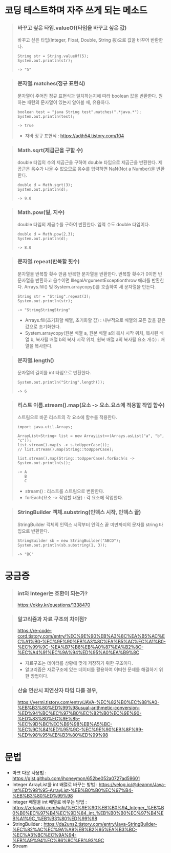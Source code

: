 # 코딩 테스트하며 자주 쓰게 되는 메소드

> ### 바꾸고 싶은 타입.valueOf(타입을 바꾸고 싶은 값)
>  바꾸고 싶은 타입(Integer, Float, Double, String 등)으로 값을 바꾸어 반환한다.
> ```
> String str = String.valueOf(5);
> System.out.println(str);
> 
> -> "5"
> ```

> ### 문자열.matches(정규 표현식)
>   문자열이 주어진 정규 표현식과 일치하는지에 따라 boolean 값을 반환한다.
>   원하는 패턴의 문자열이 있는지 알아볼 때, 유용하다.
> ```
> boolean test = "java String test".matches(".*java.*");
> System.out.println(test);
>
> -> true
> ```
> - 자바 정규 표현식 : https://adjh54.tistory.com/104

> ### Math.sqrt(제곱근을 구할 수)
>   double 타입의 수의 제곱근을 구하여 double 타입으로 제곱근을 반환한다.
>   제곱근은 음수가 나올 수 없으므로 음수를 입력하면 NaN(Not a Number)을 반환한다.
> ```
> double d = Math.sqrt(3);
> System.out.println(d);
>
> -> 9.0
> ```

> ### Math.pow(밑, 지수)
>   double 타입의 제곱수를 구하여 반환한다.
>   입력 수도 double 타입이다.
> ```
> double d = Math.pow(2,3);
> System.out.println(d);
>
> -> 8.0
> ```

> ### 문자열.repeat(반복할 횟수)
>   문자열을 반복할 횟수 만큼 반복한 문자열을 반환한다.
>   반복할 횟수가 0이면 빈 문자열을 반환하고 음수이면 IllegalArgumentExceptionthrow 에러를 반환한다.
>   Arrays.fill() 및 System.arraycopy()를 호출하여 새 문자열을 만든다.
> ```
> String str = "String".repeat(3);
> System.out.println(str);
> 
> -> "StringStringString"
> ```
>   - Arrays.fill(초기화할 배열, 초기화할 값) : 내부적으로 배열의 모든 값을 같은 값으로 초기화한다.
>   - System.arraycopy(원본 배열 a, 원본 배열 a의 복사 시작 위치, 복사된 배열 b, 복사될 배열 b의 복사 시작 위치, 원복 배열 a의 복사될 요소 개수) : 배열을 복사한다.

> ### 문자열.length()
>   문자열의 길이를 int 타입으로 반환한다.
> ```
> System.out.println("String".length());
>
> -> 6
> ```

> ### 리스트 이름.stream().map(요소 -> 요소.요소에 적용할 작업 함수)
>   스트림으로 바꾼 리스트의 각 요소에 함수를 적용한다.
> ```
> import java.util.Arrays;
>
> ArrayList<String> list = new ArrayList<>(Arrays.asList("a", "b", "c"));
> list.stream().map(s -> s.toUpperCase());
> // list.stream().map(String::toUpperCase);
>
> list.stream().map(String::toUpperCase).forEach(s -> System.out.println(s));
>
> -> A
>    B
>    C
> ```
>   - stream() : 리스트를 스트림으로 변환한다.
>   - forEach(요소 -> 작업할 내용) : 각 요소에 작업한다.

> ### StringBuilder 객체.substring(인덱스 시작, 인덱스 끝)
>   StringBuilder 객체의 인덱스 시작부터 인덱스 끝 미만까지의 문자를 string 타입으로 반환한다.
> ```
> StringBuilder sb = new StringBuilder("ABCD");
> System.out.println(sb.substring(1, 3));
> 
> -> "BC"
> ```



# 궁금증

> ### int와 Integer는 호환이 되는가?
> https://okky.kr/questions/1338470

> ### 알고리즘과 자료 구조의 차이점?
> https://re-code-cord.tistory.com/entry/%EC%9E%90%EB%A3%8C%EA%B5%AC%EC%A1%B0-%EC%9E%90%EB%A3%8C%EA%B5%AC%EC%A1%B0-%EC%99%9C-%EA%B7%B8%EB%A0%87%EA%B2%8C-%EC%A4%91%EC%9A%94%ED%95%A0%EA%B9%8C
>   - 자료구조는 데이터를 상황에 맞게 저장하기 위한 구조이다.  
>   - 알고리즘은 자료구조에 있는 데이터를 활용하여 어떠한 문제를 해결하기 위한 방법이다.

> ### 산술 연산시 피연산자 타입 다를 경우,
> https://yermi.tistory.com/entry/JAVA-%EC%82%B0%EC%88%A0-%EB%B3%80%ED%99%98usual-arithmetic-conversion-%ED%94%BC%EC%97%B0%EC%82%B0%EC%9E%90-%ED%83%80%EC%9E%85-%EC%9D%BC%EC%B9%98%EB%A5%BC-%EC%9C%84%ED%95%9C-%EC%9E%90%EB%8F%99-%ED%98%95%EB%B3%80%ED%99%98

# 문법

- 마크 다운 사용법 : https://gist.github.com/ihoneymon/652be052a0727ad59601
- Integer ArrayList를 int 배열로 바꾸는 방법 : https://velog.io/@deannn/Java-int%ED%98%95-ArrayList-%EB%B0%B0%EC%97%B4-%EB%B3%80%ED%99%98
- Integer 배열을 int 배열로 바꾸는 방법 : https://zetawiki.com/wiki/%EC%9E%90%EB%B0%94_Integer_%EB%B0%B0%EC%97%B4%EC%9D%84_int_%EB%B0%B0%EC%97%B4%EB%A1%9C_%EB%B3%80%ED%99%98
- StringBuilder : https://da2uns2.tistory.com/entry/Java-StringBuilder-%EC%82%AC%EC%9A%A9%EB%B2%95%EA%B3%BC-%EC%A3%BC%EC%9A%94-%EB%A9%94%EC%86%8C%EB%93%9C
- Stream
